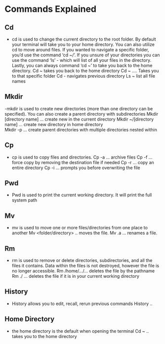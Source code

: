 # Commands Explained
## Cd
- cd is used to change the current directory to the root folder. By default your terminal will take you to your home directory. You can also utilize cd to move around files. If you wanted to navigate a specific folder, you’d use the command ‘cd ~/<folder>’. If you unsure of your directories you can use the command ‘ls’ - which will list of all your files in the directory. Lastly, you can always command ‘cd ~’ to take you back to the home directory.
Cd ~ takes you back to the home directory 
Cd ~ …. Takes you to that specific folder
Cd - navigates previous directory
Ls ~ list all  file names
## Mkdir
-mkdir is used to create new directories (more than one directory can be specified). You can also create a parent directory with subdirectories 
Mkdir [directory name] … create new in the current directory
Mkdir ~/[directory name] … create new directory in home directory 	
Mkdir -p … create parent directories with multiple directories nested within
## Cp
- cp is used to copy files and directories.
Cp -a … archive files
Cp -f … force copy by removing the destination file if needed
Cp -r … copy an entire directory
Cp -i … prompts you before overwriting the file
## Pwd 
- Pwd is used to print the current working directory. It will print the full system path
## Mv
- mv is used to move one or more files/directories from one place to another
 Mv <file >  <folder/directory> .. moves the file.
 Mv <file> <file>.a … renames a file.
## Rm 
- rm is used to remove or delete directories, subdirectories, and all the files it contains. Data within the files is not destroyed, however the file is no longer accessible. 
Rm /home/.../… deletes the file by the pathname
Rm ./<file name> … deletes the file if it is in your current working directory
## History 
- History allows you to edit, recall, rerun previous commands
History ..
## Home Directory 
- the home directory is the default when opening the terminal
Cd ~ .. takes you to the home directory


